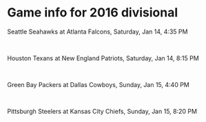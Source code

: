 # Game info for 2016 divisional

Seattle Seahawks at Atlanta Falcons, Saturday, Jan 14, 4:35 PM


<br/>

Houston Texans at New England Patriots, Saturday, Jan 14, 8:15 PM


<br/>

Green Bay Packers at Dallas Cowboys, Sunday, Jan 15, 4:40 PM


<br/>

Pittsburgh Steelers at Kansas City Chiefs, Sunday, Jan 15, 8:20 PM

